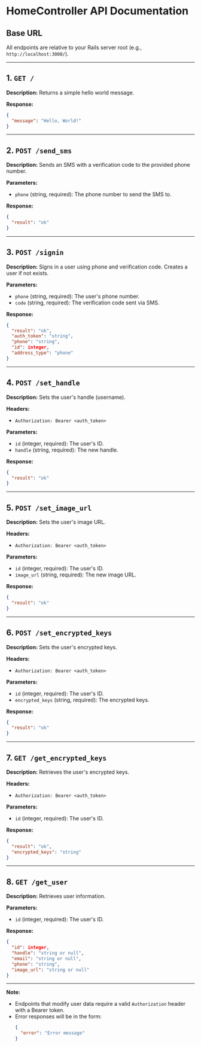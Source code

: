 # HomeController API Documentation

## Base URL

All endpoints are relative to your Rails server root (e.g., `http://localhost:3000/`).

---

## 1. `GET /`

**Description:**
Returns a simple hello world message.

**Response:**
```json
{
  "message": "Hello, World!"
}
```

---

## 2. `POST /send_sms`

**Description:**
Sends an SMS with a verification code to the provided phone number.

**Parameters:**
- `phone` (string, required): The phone number to send the SMS to.

**Response:**
```json
{
  "result": "ok"
}
```

---

## 3. `POST /signin`

**Description:**
Signs in a user using phone and verification code. Creates a user if not exists.

**Parameters:**
- `phone` (string, required): The user's phone number.
- `code` (string, required): The verification code sent via SMS.

**Response:**
```json
{
  "result": "ok",
  "auth_token": "string",
  "phone": "string",
  "id": integer,
  "address_type": "phone"
}
```

---

## 4. `POST /set_handle`

**Description:**
Sets the user's handle (username).

**Headers:**
- `Authorization: Bearer <auth_token>`

**Parameters:**
- `id` (integer, required): The user's ID.
- `handle` (string, required): The new handle.

**Response:**
```json
{
  "result": "ok"
}
```

---

## 5. `POST /set_image_url`

**Description:**
Sets the user's image URL.

**Headers:**
- `Authorization: Bearer <auth_token>`

**Parameters:**
- `id` (integer, required): The user's ID.
- `image_url` (string, required): The new image URL.

**Response:**
```json
{
  "result": "ok"
}
```

---

## 6. `POST /set_encrypted_keys`

**Description:**
Sets the user's encrypted keys.

**Headers:**
- `Authorization: Bearer <auth_token>`

**Parameters:**
- `id` (integer, required): The user's ID.
- `encrypted_keys` (string, required): The encrypted keys.

**Response:**
```json
{
  "result": "ok"
}
```

---

## 7. `GET /get_encrypted_keys`

**Description:**
Retrieves the user's encrypted keys.

**Headers:**
- `Authorization: Bearer <auth_token>`

**Parameters:**
- `id` (integer, required): The user's ID.

**Response:**
```json
{
  "result": "ok",
  "encrypted_keys": "string"
}
```

---

## 8. `GET /get_user`

**Description:**
Retrieves user information.

**Parameters:**
- `id` (integer, required): The user's ID.

**Response:**
```json
{
  "id": integer,
  "handle": "string or null",
  "email": "string or null",
  "phone": "string",
  "image_url": "string or null"
}
```

---

**Note:**
- Endpoints that modify user data require a valid `Authorization` header with a Bearer token.
- Error responses will be in the form:
  ```json
  {
    "error": "Error message"
  }
  ```
